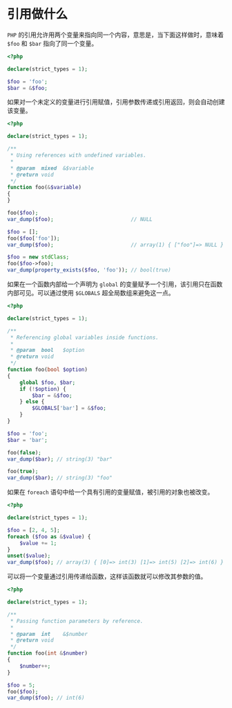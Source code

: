 # 引用做什么

`PHP` 的引用允许用两个变量来指向同一个内容，意思是，当下面这样做时，意味着 `$foo` 和 `$bar` 指向了同一个变量。

```php
<?php

declare(strict_types = 1);

$foo = 'foo';
$bar = &$foo;

```

如果对一个未定义的变量进行引用赋值，引用参数传递或引用返回，则会自动创建该变量。

```php
<?php

declare(strict_types = 1);

/**
 * Using references with undefined variables.
 *
 * @param  mixed  &$variable
 * @return void
 */
function foo(&$variable)
{
}

foo($foo);
var_dump($foo);                         // NULL

$foo = [];
foo($foo['foo']);
var_dump($foo);                         // array(1) { ["foo"]=> NULL }

$foo = new stdClass;
foo($foo->foo);
var_dump(property_exists($foo, 'foo')); // bool(true)

```

如果在一个函数内部给一个声明为 `global` 的变量赋予一个引用，该引用只在函数内部可见。可以通过使用 `$GLOBALS` 超全局数组来避免这一点。

```php
<?php

declare(strict_types = 1);

/**
 * Referencing global variables inside functions.
 *
 * @param  bool   $option
 * @return void
 */
function foo(bool $option)
{
    global $foo, $bar;
    if (!$option) {
        $bar = &$foo;
    } else {
        $GLOBALS['bar'] = &$foo;
    }
}

$foo = 'foo';
$bar = 'bar';

foo(false);
var_dump($bar); // string(3) "bar"

foo(true);
var_dump($bar); // string(3) "foo"

```

如果在 `foreach` 语句中给一个具有引用的变量赋值，被引用的对象也被改变。

```php
<?php

declare(strict_types = 1);

$foo = [2, 4, 5];
foreach ($foo as &$value) {
    $value += 1;
}
unset($value);
var_dump($foo); // array(3) { [0]=> int(3) [1]=> int(5) [2]=> int(6) }

```

可以将一个变量通过引用传递给函数，这样该函数就可以修改其参数的值。

```php
<?php

declare(strict_types = 1);

/**
 * Passing function parameters by reference.
 *
 * @param  int    &$number
 * @return void
 */
function foo(int &$number)
{
    $number++;
}

$foo = 5;
foo($foo);
var_dump($foo); // int(6)

```

